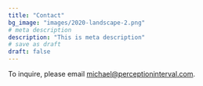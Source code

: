 ```yaml
---
title: "Contact"
bg_image: "images/2020-landscape-2.png"
# meta description
description: "This is meta description"
# save as draft
draft: false
---
```


To inquire, please email michael@perceptioninterval.com.
